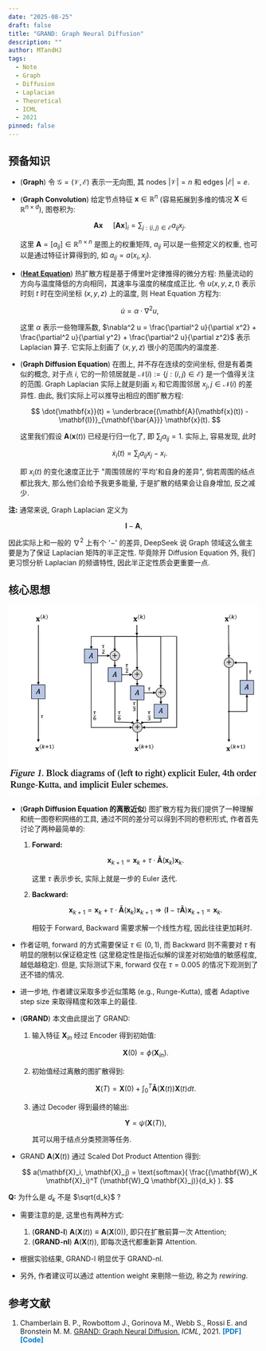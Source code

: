 ```yaml
---
date: "2025-08-25"
draft: false
title: "GRAND: Graph Neural Diffusion"
description: ""
author: MTandHJ
tags:
  - Note
  - Graph
  - Diffusion
  - Laplacian
  - Theoretical
  - ICML
  - 2021
pinned: false
---
```



## 预备知识

- (**Graph**) 令 $\mathcal{G} = (\mathcal{V}, \mathcal{E})$ 表示一无向图, 其 nodes $|\mathcal{V}| = n$ 和 edges $|\mathcal{E}| = e$.

- (**Graph Convolution**) 给定节点特征 $\mathbf{x} \in \mathbb{R}^{n}$ (容易拓展到多维的情况 $\mathbf{X} \in \mathbb{R}^{n \times d}$), 图卷积为:

    $$
    \mathbf{A} \mathbf{x}\: \quad [\mathbf{Ax}]_i = \sum_{j: (i, j) \in \mathcal{E}} a_{ij} x_j.
    $$

    这里 $\mathbf{A} = [a_{ij}] \in \mathbb{R}^{n \times n}$ 是图上的权重矩阵, $a_{ij}$ 可以是一些预定义的权重, 也可以是通过特征计算得到的, 如 $a_{ij} = a(x_i, x_j)$.

- (**[Heat Equation](https://en.wikipedia.org/wiki/Heat_equation)**) 热扩散方程是基于傅里叶定律推得的微分方程:  热量流动的方向与温度降低的方向相同，其速率与温度的梯度成正比. 令 $u(x, y, z, t)$ 表示时刻 $t$ 时在空间坐标 $(x, y, z)$ 上的温度, 则 Heat Equation 方程为:

    $$
    \dot{u} = \alpha \cdot \nabla^2 u,
    $$

    这里 $\alpha$ 表示一些物理系数, $\nabla^2 u = \frac{\partial^2 u}{\partial x^2} + \frac{\partial^2 u}{\partial y^2} + \frac{\partial^2 u}{\partial z^2}$ 表示 Laplacian 算子. 它实际上刻画了 $(x, y, z)$ 很小的范围内的温度差.

- (**Graph Diffusion Equation**) 在图上, 并不存在连续的空间坐标, 但是有着类似的概念, 对于点 $i$, 它的一阶领居就是 $\mathcal{N}(i) := \{j: (i, j) \in \mathcal{E}\}$ 是一个值得关注的范围. Graph Laplacian 实际上就是刻画 $x_i$ 和它周围邻居 $x_j, j \in \mathcal{N}(i)$ 的差异性. 由此, 我们实际上可以推导出相应的图扩散方程:

    $$
    \dot{\mathbf{x}}(t) = \underbrace{(\mathbf{A}(\mathbf{x}(t)) - \mathbf{I})}_{\mathbf{\bar{A}}} \mathbf{x}(t).
    $$

    这里我们假设 $\mathbf{A}(\mathbf{x}(t))$ 已经是行归一化了, 即 $\sum_{j} a_{ij} = 1$. 实际上, 容易发现, 此时

    $$
    \dot{x}_i(t) = \sum_{j} a_{ij}x_j - x_i.
    $$

    即 $x_i(t)$ 的变化速度正比于 "周围领居的'平均'和自身的差异", 倘若周围的结点都比我大, 那么他们会给予我更多能量, 于是扩散的结果会让自身增加, 反之减少.

**注:** 通常来说, Graph Laplacian 定义为

$$
\mathbf{I} - \mathbf{A},
$$

因此实际上和一般的 $\nabla^2$ 上有个 '$-$' 的差异, DeepSeek 说 Graph 领域这么做主要是为了保证 Laplacian 矩阵的半正定性. 毕竟除开 Diffusion Equation 外, 我们更习惯分析 Laplacian 的频谱特性, 因此半正定性质会更重要一点.

## 核心思想

![20250825143239](https://raw.githubusercontent.com/MTandHJ/blog_source/master/images/20250825143239.png)

- (**Graph Diffusion Equation 的离散近似**) 图扩散方程为我们提供了一种理解和统一图卷积网络的工具, 通过不同的差分可以得到不同的卷积形式, 作者首先讨论了两种最简单的:
    1. **Forward:**

        $$
        \mathbf{x}_{k+1} = \mathbf{x}_k + \tau \cdot \mathbf{\bar{A}}(\mathbf{x}_k) \mathbf{x}_k.
        $$

        这里 $\tau$ 表示步长, 实际上就是一步的 Euler 迭代.

    2. **Backward:**

        $$
        \mathbf{x}_{k+1} = \mathbf{x}_k + \tau \cdot \mathbf{\bar{A}}(\mathbf{x}_k) \mathbf{x}_{k + 1} \Rightarrow
        \left( 
            \mathbf{I} - \tau \mathbf{\bar{A}}
        \right) \mathbf{x}_{k+1} = \mathbf{x}_k.
        $$

        相较于 Forward, Backward 需要求解一个线性方程, 因此往往更加耗时.

- 作者证明, forward 的方式需要保证 $\tau \in (0, 1)$, 而 Backward 则不需要对 $\tau$ 有明显的限制以保证稳定性 (这里稳定性是指近似解的误差对初始值的敏感程度, 越低越稳定). 但是, 实际测试下来, forward 仅在 $\tau=0.005$ 的情况下观测到了还不错的情况.

- 进一步地, 作者建议采取多步近似策略 (e.g., Runge-Kutta), 或者 Adaptive step size 来取得精度和效率上的最佳.

- (**GRAND**) 本文由此提出了 GRAND:
    1. 输入特征 $\mathbf{X}_{in}$ 经过 Encoder 得到初始值:

        $$
        \mathbf{X}(0) = \phi (\mathbf{X}_{in}).
        $$
    
    2. 初始值经过离散的图扩散得到:

        $$
        \mathbf{X}(T) = \mathbf{X}(0) + \int_{0}^T \mathbf{\bar{A}}(\mathbf{X}(t)) \mathbf{X}(t) dt.
        $$

    3. 通过 Decoder 得到最终的输出:

        $$
        \mathbf{Y} = \psi (\mathbf{X}(T)),
        $$

        其可以用于结点分类预测等任务.

- GRAND $\mathbf{A}(\mathbf{X}(t))$ 通过 Scaled Dot Product Attention 得到:

    $$
    a(\mathbf{X}_i, \mathbf{X}_j) = \text{softmax}(
        \frac{(\mathbf{W}_K \mathbf{X}_i)^T (\mathbf{W}_Q \mathbf{X}_j)}{d_k}
    ).
    $$

**Q:** 为什么是 $d_k$ 不是 $\sqrt{d_k}$ ?

- 需要注意的是, 这里也有两种方式: 
    1. (**GRAND-l**) $\mathbf{A}(\mathbf{X}(t)) \equiv \mathbf{A}(\mathbf{X}(0))$, 即只在扩散前算一次 Attention;
    2. (**GRAND-nl**) $\mathbf{A}(\mathbf{X}(t))$, 即每次迭代都重新算 Attention.

- 根据实验结果, GRAND-l 明显优于 GRAND-nl.

- 另外, 作者建议可以通过 attention weight 来剔除一些边, 称之为 *rewiring*.



## 参考文献

<ol class="reference">
  <li>
    Chamberlain B. P., Rowbottom J., Gorinova M., Webb S., Rossi E. and Bronstein M. M.
    <u>GRAND: Graph Neural Diffusion.</u>
    <i>ICML</i>, 2021.
    <a href="http://arxiv.org/abs/2106.10934" style="color: #007acc; font-weight: bold; text-decoration: none;">[PDF]</a>
    <a href="https://github.com/twitter-research/graph-neural-pde" style="color: #007acc; font-weight: bold; text-decoration: none;">[Code]</a>
  </li>

  <!-- 添加更多文献条目 -->
</ol>